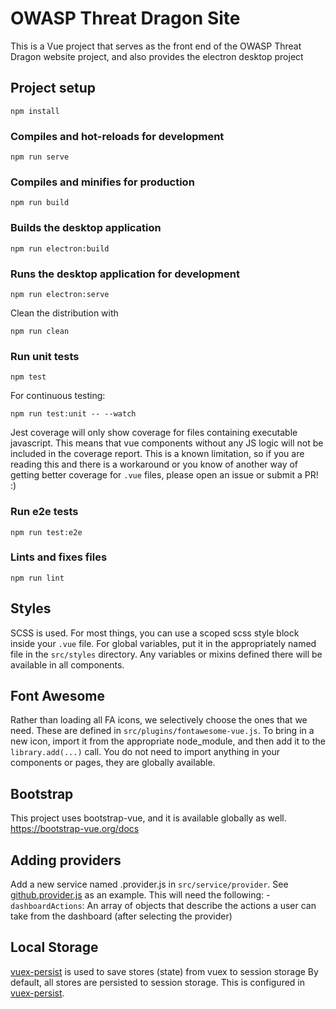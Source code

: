 # OWASP Threat Dragon Site
This is a Vue project that serves as the front end of the OWASP Threat Dragon website project,
and also provides the electron desktop project

## Project setup

```
npm install
```

### Compiles and hot-reloads for development
```
npm run serve
```

### Compiles and minifies for production
```
npm run build
```

### Builds the desktop application
```
npm run electron:build
```

### Runs the desktop application for development
```
npm run electron:serve
```

Clean the distribution with
```
npm run clean
```

### Run unit tests
```
npm test
```
For continuous testing:
```
npm run test:unit -- --watch
```
Jest coverage will only show coverage for files containing executable javascript.
This means that vue components without any JS logic will not be included in the coverage report.
This is a known limitation, so if you are reading this and there is a workaround
or you know of another way of getting better coverage for `.vue` files, please open an issue or submit a PR! :)

### Run e2e tests
```
npm run test:e2e
```

### Lints and fixes files
```
npm run lint
```

## Styles
SCSS is used.  For most things, you can use a scoped scss style block inside your `.vue` file.
For global variables, put it in the appropriately named file in the `src/styles` directory.
Any variables or mixins defined there will be available in all components.

## Font Awesome
Rather than loading all FA icons, we selectively choose the ones that we need.
These are defined in `src/plugins/fontawesome-vue.js`.
To bring in a new icon, import it from the appropriate node_module, and then add it to the `library.add(...)` call.
You do not need to import anything in your components or pages, they are globally available.

## Bootstrap
This project uses bootstrap-vue, and it is available globally as well.
https://bootstrap-vue.org/docs

## Adding providers
Add a new service named <provider>.provider.js in `src/service/provider`.
See [github.provider.js](src/service/provider/github.provider.js) as an example.
This will need the following:
    - `dashboardActions`: An array of objects that describe the actions a user can take from the dashboard (after selecting the provider)

## Local Storage
[//]: # (TODO: modify)
[vuex-persist](https://github.com/championswimmer/vuex-persist) is used to save stores (state) from vuex to session storage
By default, all stores are persisted to session storage.
This is configured in [vuex-persist](src/plugins/vuex-persist.js).
